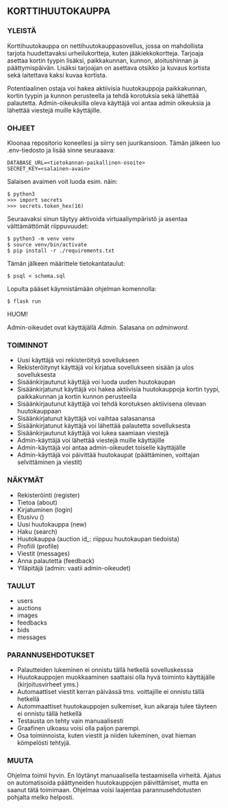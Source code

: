 <h2> KORTTIHUUTOKAUPPA </h2>

<h3> YLEISTÄ </h3>

Korttihuutokauppa on nettihuutokauppasovellus, jossa on mahdollista tarjota huudettavaksi urheilukortteja, kuten jääkiekkokortteja. Tarjoaja asettaa kortin tyypin lisäksi, paikkakunnan, kunnon, aloitushinnan ja päättymispäivän. Lisäksi tarjoajan on asettava otsikko ja kuvaus kortista sekä laitettava kaksi kuvaa kortista. 

Potentiaalinen ostaja voi hakea aktiivisia huutokauppoja paikkakunnan, kortin tyypin ja kunnon perusteella ja tehdä korotuksia sekä lähettää palautetta. Admin-oikeuksilla oleva käyttäjä voi antaa admin oikeuksia ja lähettää viestejä muille käyttäjille. 

<h3> OHJEET </h3>

Kloonaa repositorio koneellesi ja siirry sen juurikansioon. Tämän jälkeen luo .env-tiedosto ja lisää sinne seuraaava: 

`DATABASE_URL=<tietokannan-paikallinen-osoite>` \
`SECRET_KEY=<salainen-avain>`

Salaisen avaimen voit luoda esim. näin:

`$ python3` \
`>>> import secrets` \
`>>> secrets.token_hex(16)`

Seuraavaksi sinun täytyy aktivoida virtuaaliympäristö ja asentaa välttämättömät riippuvuudet:

`$ python3 -m venv venv` \
`$ source venv/bin/activate` \
`$ pip install -r ./requirements.txt`

Tämän jälkeen määrittele tietokantataulut:

`$ psql < schema.sql`

Lopulta pääset käynnistämään ohjelman komennolla:

`$ flask run`

HUOM!

Admin-oikeudet ovat käyttäjällä *Admin*. Salasana on *adminword*.

<h3> TOIMINNOT </h3>

 * Uusi käyttäjä voi rekisteröityä sovellukseen
 * Rekisteröitynyt käyttäjä voi kirjatua sovellukseen sisään ja ulos sovelluksesta
 * Sisäänkirjautunut käyttäjä voi luoda uuden huutokaupan
 * Sisäänkirjatunut käyttäjä voi hakea aktiivisia huutokauppoja kortin tyypi, paikkakunnan ja kortin kunnon perusteella
 * Sisäänkirjautunut käyttäjä voi tehdä korotuksen aktiivisena olevaan huutokauppaan
 * Sisäänkirjatunut käyttäjä voi vaihtaa salasanansa
 * Sisäänkirjatunut käyttäjä voi lähettää palautetta sovelluksesta
 * Sisäänkirjautunut käyttäjä voi lukea saamiaan viestejä
 * Admin-käyttäjä voi lähettää viestejä muille käyttäjille
 * Admin-käyttäjä voi antaa admin-oikeudet toiselle käyttäjälle
 * Admin-käyttäjä voi päivittää huutokaupat (päättäminen, voittajan selvittäminen ja viestit) 

<h3> NÄKYMÄT </h3>

 * Rekisteröinti (register)
 * Tietoa (about)
 * Kirjatuminen (login)
 * Etusivu ()
 * Uusi huutokauppa (new)
 * Haku (search)
 * Huutokauppa (auction id_: riippuu huutokaupan tiedoista)
 * Profiili (profile)
 * Viestit (messages)
 * Anna palautetta (feedback)
 * Ylläpitäjä (admin: vaatii admin-oikeudet)

<h3> TAULUT </h3>

 * users
 * auctions
 * images
 * feedbacks
 * bids
 * messages

<h3> PARANNUSEHDOTUKSET </h3>

 * Palautteiden lukeminen ei onnistu tällä hetkellä sovelluskesssa
 * Huutokauppojen muokkaaminen saattaisi olla hyvä toiminto käyttäjälle (kirjoitusvirheet yms.)
 * Automaattiset viestit kerran päivässä tms. voittajille ei onnistu tällä hetkellä
 * Autommaattiset huutokauppojen sulkemiset, kun aikaraja tulee täyteen ei onnistu tällä hetkellä
 * Testausta on tehty vain manuaalisesti
 * Graafinen ulkoasu voisi olla paljon parempi. 
 * Osa toiminnoista, kuten viestit ja niiden lukeminen, ovat hieman kömpelösti tehtyjä.


<h3> MUUTA </h3>

Ohjelma toimii hyvin. En löytänyt manuaalisella testaamisella virheitä. Ajatus on automatisoida päättyneiden huutokauppojen päivittämiset, mutta en saanut tätä toimimaan. Ohjelmaa voisi laajentaa parannusehdotusten pohjalta melko helposti. 
